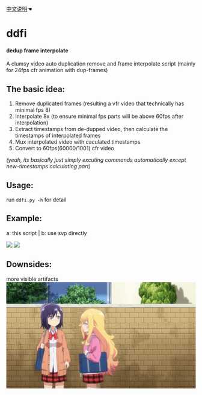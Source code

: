 [中文说明](https://github.com/Mr-Z-2697/ddfi/blob/main/README.chi.md)☚
# ddfi
#### dedup frame interpolate
A clumsy video auto duplication remove and frame interpolate script (mainly for 24fps cfr animation with dup-frames)

## The basic idea:
1. Remove duplicated frames (resulting a vfr video that technically has minimal fps 8)
2. Interpolate 8x (to ensure minimal fps parts will be above 60fps after interpolation)
3. Extract timestamps from de-dupped video, then calculate the timestamps of interpolated frames
4. Mux interpolated video with caculated timestamps
5. Convert to 60fps(60000/1001) cfr video

*(yeah, its basically just simply excuting commands automatically except new-timestamps calculating part)*

## Usage:
run `ddfi.py -h` for detail

## Example:
a: this script | b: use svp directly

![](https://github.com/Mr-Z-2697/ddfi/blob/main/example/ddfi.webp?raw=true)
![](https://github.com/Mr-Z-2697/ddfi/blob/main/example/simp.webp?raw=true)

## Downsides:
more visible artifacts
![](https://github.com/Mr-Z-2697/ddfi/blob/main/example/artifacts.webp?raw=true)
